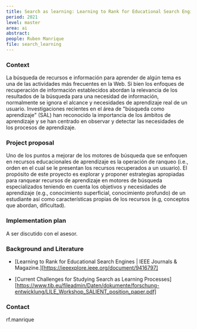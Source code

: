 ```yaml
---
title: Search as learning: Learning to Rank for Educational Search Engines
period: 2021 
level: master
area: ai
abstract: 
people: Ruben Manrique
file: search_learning
---
```


### Context

La búsqueda de recursos e información para aprender de algún tema es una de las actividades más frecuentes en la Web. Si bien los enfoques de recuperación de información establecidos abordan la relevancia de los resultados de la búsqueda para una necesidad de información, normalmente se ignora el alcance y necesidades de aprendizaje real de un usuario.  Investigaciones recientes en el área de "búsqueda como aprendizaje" (SAL) han reconocido la importancia de los ámbitos de aprendizaje y se han centrado en observar y detectar las necesidades de los procesos de aprendizaje.

### Project proposal

Uno de los puntos a mejorar de los motores de búsqueda que se enfoquen en recursos educacionales de aprendizaje es la operación de ranqueo (i.e., orden en el cual se le presentan los recursos recuperados a un usuario).  El propósito de este proyecto es explorar y proponer estrategias apropiadas para ranquear recursos de aprendizaje en motores de búsqueda especializados teniendo en cuenta los objetivos y necesidades de aprendizaje (e.g., conocimiento superficial, conocimiento profundo) de un estudiante así como características propias de los recursos (e.g, conceptos que abordan, dificultad).

### Implementation plan

A ser discutido con el asesor.

### Background and Literature

- [Learning to Rank for Educational Search Engines | IEEE Journals & Magazine.][https://ieeexplore.ieee.org/document/9416797]

- [Current Challenges for Studying Search as Learning Processes][https://www.tib.eu/fileadmin/Daten/dokumente/forschung-entwicklung/LILE_Workshop_SALIENT_position_paper.pdf]

### Contact

rf.manrique
